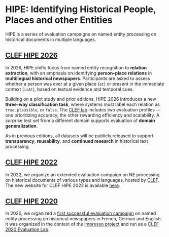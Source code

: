 #  HIPE: Identifying Historical People, Places and other Entities
HIPE is a series of evaluation campaigns on named entity processing on historical documents in multiple languages.

## [CLEF HIPE 2026](https://hipe-eval.github.io/HIPE-2026)
In 2026, HIPE shifts focus from named entity recognition to **relation extraction**, with an emphasis on identifying **person–place relations** in **multilingual historical newspapers**. Participants are asked to assess whether a person was ever at a given place (`at`) or present in the immediate context (`isAt`), based on textual evidence and temporal cues.

Building on a pilot study and prior editions, HIPE-2026 introduces a new **three-way classification task**, where systems must label each relation as `true`, `plausible`, or `false`. The [CLEF lab](https://clef2026.clef-initiative.eu/labs/hipe/) includes two evaluation profiles — one prioritizing accuracy, the other rewarding efficiency and scalability. A surprise test set from a different domain supports evaluation of **domain generalization**.

As in previous editions, all datasets will be publicly released to support **transparency**, **reusability**, and **continued research** in historical text processing.

## [CLEF HIPE 2022](https://hipe-eval.github.io/HIPE-2022)
In 2022, we organize an extended evaluation campaign on NE processing on historical documents of various types and languages, hosted by [CLEF](https://clef2022.clef-initiative.eu/). The new website for CLEF HIPE 2022  is available [here](https://hipe-eval.github.io/HIPE-2022/).

## [CLEF HIPE 2020](https://impresso.github.io/CLEF-HIPE-2020/)
In 2020, we organized a [first successful evaluation campaign](https://impresso.github.io/CLEF-HIPE-2020/) on named entity processing on historical newspapers in French, German and English. 
It was organized in the context of the [impresso project](https://impresso-project.ch) and run as a [CLEF 2020 Evaluation Lab](https://clef2020.clef-initiative.eu/).

